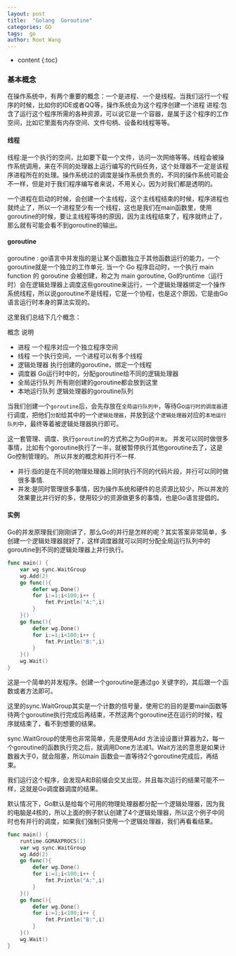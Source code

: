 ```yaml
---
layout: post
title:  "Golang  Goroutine"
categories: GO
tags:  go
author: Root Wang
---
```


* content
{:toc}

### 基本概念
在操作系统中，有两个重要的概念：一个是进程、一个是线程。当我们运行一个程序的时候，比如你的IDE或者QQ等，操作系统会为这个程序创建一个进程
进程:包含了运行这个程序所需的各种资源，可以说它是一个容器，是属于这个程序的工作空间，比如它里面有内存空间、文件句柄、设备和线程等等。

#### 线程
线程:是一个执行的空间，比如要下载一个文件，访问一次网络等等。线程会被操作系统调用，来在不同的处理器上运行编写的代码任务，这个处理器不一定是该程序进程所在的处理。操作系统过的调度是操作系统负责的，不同的操作系统可能会不一样，但是对于我们程序编写者来说，不用关心，因为对我们都是透明的。

一个进程在启动的时候，会创建一个主线程，这个主线程结束的时候，程序进程也就终止了，所以一个进程至少有一个线程，这也是我们在main函数里，使用goroutine的时候，要让主线程等待的原因，因为主线程结束了，程序就终止了，那么就有可能会看不到goroutine的输出。



#### goroutine

goroutine : go语言中并发指的是让某个函数独立于其他函数运行的能力，一个goroutine就是一个独立的工作单元. 当一个 Go 程序启动时，一个执行 main function 的 goroutine 会被创建，称之为 main goroutine, Go的runtime（运行时）会在逻辑处理器上调度这些goroutine来运行，一个逻辑处理器绑定一个操作系统线程，所以说goroutine不是线程，它是一个协程，也是这个原因，它是由Go语言运行时本身的算法实现的。

这里我们总结下几个概念：

概念	说明
* 进程	一个程序对应一个独立程序空间
* 线程	一个执行空间，一个进程可以有多个线程
* 逻辑处理器	执行创建的goroutine，绑定一个线程
* 调度器	Go运行时中的，分配goroutine给不同的逻辑处理器
* 全局运行队列	所有刚创建的goroutine都会放到这里
* 本地运行队列	逻辑处理器的goroutine队列

当我们创建一个`goroutine`后，会先存放在`全局运行队列中`，等待Go`运行时的调度器`进行调度，把他们`分配`给其中的一个`逻辑处理器`，并放到这个`逻辑处理器`对应的`本地运行队列`中，最终等着被逻辑处理器执行即可。

这一套管理、调度、执行`goroutine`的方式称之为Go的`并发`。
并发可以同时做很多事情，比如有个goroutine执行了一半，就被暂停执行其他goroutine去了，这是Go控制管理的。
所以并发的概念和并行不一样.
* 并行:指的是在不同的物理处理器上同时执行不同的代码片段，并行可以同时做很多事情.
* 并发:是同时管理很多事情，因为操作系统和硬件的总资源比较少，所以并发的效果要比并行好的多，使用较少的资源做更多的事情，也是Go语言提倡的。

#### 实例
Go的并发原理我们刚刚讲了，那么Go的并行是怎样的呢？其实答案非常简单，多创建一个逻辑处理器就好了，这样调度器就可以同时分配全局运行队列中的goroutine到不同的逻辑处理器上并行执行。

```go
func main() {
	var wg sync.WaitGroup
	wg.Add(2)
	go func(){
		defer wg.Done()
		for i:=1;i<100;i++ {
			fmt.Println("A:",i)
		}
	}()
	go func(){
		defer wg.Done()
		for i:=1;i<100;i++ {
			fmt.Println("B:",i)
		}
	}()
	wg.Wait()
}
```
这是一个简单的并发程序。创建一个goroutine是通过go 关键字的，其后跟一个函数或者方法即可。

这里的sync.WaitGroup其实是一个计数的信号量，使用它的目的是要main函数等待两个goroutine执行完成后再结束，不然这两个goroutine还在运行的时候，程序就结束了，看不到想要的结果。

sync.WaitGroup的使用也非常简单，先是使用Add 方法设设置计算器为2，每一个goroutine的函数执行完之后，就调用Done方法减1。Wait方法的意思是如果计数器大于0，就会阻塞，所以main 函数会一直等待2个goroutine完成后，再结束。

我们运行这个程序，会发现A和B前缀会交叉出现，并且每次运行的结果可能不一样，这就是Go调度器调度的结果。

默认情况下，Go默认是给每个可用的物理处理器都分配一个逻辑处理器，因为我的电脑是4核的，所以上面的例子默认创建了4个逻辑处理器，所以这个例子中同时也有并行的调度，如果我们强制只使用一个逻辑处理器，我们再看看结果。

```go
func main() {
	runtime.GOMAXPROCS(1)
	var wg sync.WaitGroup
	wg.Add(2)
	go func(){
		defer wg.Done()
		for i:=1;i<100;i++ {
			fmt.Println("A:",i)
		}
	}()
	go func(){
		defer wg.Done()
		for i:=1;i<100;i++ {
			fmt.Println("B:",i)
		}
	}()
	wg.Wait()
}
```


